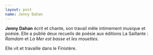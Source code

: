 ```yaml
---
layout: post
name: Jenny Dahan
---
```

**Jenny Dahan** écrit et chante, son travail mêle intimement musique et poésie. Elle a publié deux recueils de poésie aux éditions La Saillante : *Ramdam* et *La Mer est basse et les mouettes*. 

Elle vit et travaille dans le Finistère.